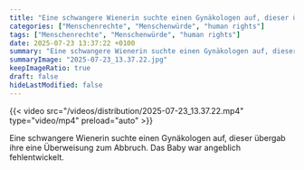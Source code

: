 ```yaml
---
title: "Eine schwangere Wienerin suchte einen Gynäkologen auf, dieser übergab ihre eine Überweisung zum Abbruch. Das Baby war angeblich fehlentwickelt."
categories: ["Menschenrechte", "Menschenwürde", "human rights"]
tags: ["Menschenrechte", "Menschenwürde", "human rights"]
date: 2025-07-23 13:37:22 +0100
summary: "Eine schwangere Wienerin suchte einen Gynäkologen auf, dieser übergab ihre eine Überweisung zum Abbruch. Das Baby war angeblich fehlentwickelt."
summaryImage: "2025-07-23_13.37.22.jpg"
keepImageRatio: true
draft: false
hideLastModified: false
---
```


{{< video src="/videos/distribution/2025-07-23_13.37.22.mp4" type="video/mp4" preload="auto" >}}

Eine schwangere Wienerin suchte einen Gynäkologen auf, dieser übergab ihre eine Überweisung zum Abbruch. Das Baby war angeblich fehlentwickelt.